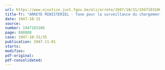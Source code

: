 ```yaml
---
url: https://www.ejustice.just.fgov.be/eli/arrete/1947/10/31/1947103106/justel
title-fr: "ARRETE MINISTERIEL - Taxe pour la surveillance du chargement et du déchargement des navires en dehors des jours ou heures réglementaires"
date: 1947-10-31
source:
number: 1947103106
page: 888888
case: 1947-10-31/35
publication: 1947-11-01
starts:
modifies:
pdf-original:
pdf-consolidated:
---
```


